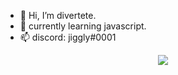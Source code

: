 - 👋 Hi, I’m divertete.
- 🌱 currently learning javascript.
- 📫 discord: jiggly#0001

<p align="center">
  <img src="![Analyzings's GitHub stats](https://github-readme-stats.vercel.app/api?username=Analyzings&show_icons=true&theme=dark)" />
</p>
